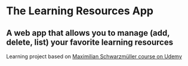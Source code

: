 # The Learning Resources App

## A web app that allows you to manage (add, delete, list) your favorite learning resources

Learning project based on [Maximilian Schwarzmüller course on Udemy](https://www.udemy.com/course/vuejs-2-the-complete-guide/)
